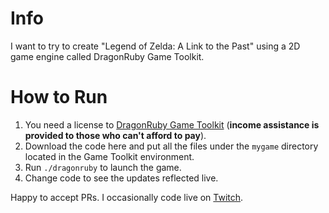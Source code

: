 # Info

I want to try to create "Legend of Zelda: A Link to the Past" using a 2D game engine called DragonRuby Game Toolkit.

# How to Run

1. You need a license to [DragonRuby Game Toolkit](http://dragonruby.org) (**income assistance is provided to those who can't afford to pay**).
2. Download the code here and put all the files under the `mygame` directory located in the Game Toolkit environment.
3. Run `./dragonruby` to launch the game.
4. Change code to see the updates reflected live.

Happy to accept PRs. I occasionally code live on [Twitch](http://twitch.tv/amirrajan).
